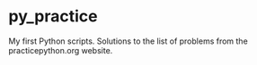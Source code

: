 # py_practice
My first Python scripts. Solutions to the list of problems from the practicepython.org website.
